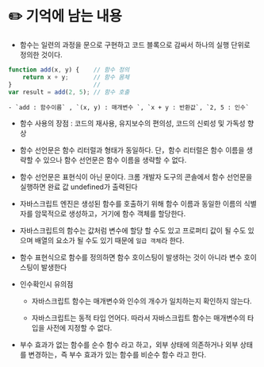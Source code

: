 # ✏️ 기억에 남는 내용

- 함수는 일련의 과정을 문으로 구현하고 코드 블록으로 감싸서 하나의 실행 단위로 정의한 것이다.

```js
function add(x, y) {    // 함수 정의
    return x + y;       // 함수 몸체
}                       //
var result = add(2, 5); // 함수 호출
```

    - `add : 함수이름` , `(x, y) : 매개변수 `, `x + y : 반환값`, `2, 5 : 인수`

- 함수 사용의 장점 : 코드의 재사용, 유지보수의 편의성, 코드의 신뢰성 및 가독성 향상

- 함수 선언문은 함수 리터럴과 형태가 동일하다. 단，함수 리터럴은 함수 이름을 생략할 수 있으나 함수 선언문은 함수 이름을 생략할 수 없다.

- 함수 선언문은 표현식이 아닌 문이다. 크롬 개발자 도구의 콘솔에서 함수 선언문을 실행하면 완료 값 undefined가 출력된다

- 자바스크립트 엔진은 생성된 함수를 호출하기 위해 함수 이름과 동일한 이름의 식별자를 암묵적으로 생성하고，거기에 함수 객체를 할당한다.

- 자바스크립트의 함수는 값처럼 변수에 할당 할 수도 있고 프로퍼티 값이 될 수도 있으며 배열의 요소가 될 수도 있기 때문에 `일급 객체`라 한다.

- 함수 표현식으로 함수를 정의하면 함수 호이스팅이 발생하는 것이 아니라 변수 호이스팅이 발생한다

- 인수확인시 유의점
    
    - 자바스크립트 함수는 매개변수와 인수의 개수가 일치하는지 확인하지 않는다.
    
    - 자바스크립트는 동적 타입 언어다. 따라서 자바스크립트 함수는 매개변수의 타입을 사전에 지정할 수 없다.

- 부수 효과가 없는 함수를 순수 함수 라고 하고，외부 상태에
의존하거나 외부 상태를 변경하는，즉 부수 효과가 있는 함수를 비순수 함수 라고 한다.